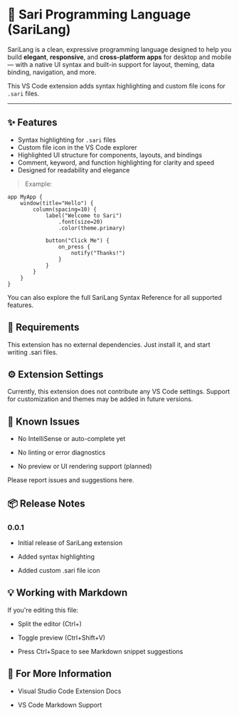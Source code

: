 # 🌟 Sari Programming Language (SariLang)

SariLang is a clean, expressive programming language designed to help you build **elegant**, **responsive**, and **cross-platform apps** for desktop and mobile — with a native UI syntax and built-in support for layout, theming, data binding, navigation, and more.

This VS Code extension adds syntax highlighting and custom file icons for `.sari` files.

---

## ✨ Features

- Syntax highlighting for `.sari` files
- Custom file icon in the VS Code explorer
- Highlighted UI structure for components, layouts, and bindings
- Comment, keyword, and function highlighting for clarity and speed
- Designed for readability and elegance

> Example:

```sari
app MyApp {
    window(title="Hello") {
        column(spacing=10) {
            label("Welcome to Sari")
                .font(size=20)
                .color(theme.primary)

            button("Click Me") {
                on_press {
                    notify("Thanks!")
                }
            }
        }
    }
}
```
You can also explore the full SariLang Syntax Reference for all supported features.

## 🧰 Requirements
This extension has no external dependencies. Just install it, and start writing .sari files.

## ⚙️ Extension Settings
Currently, this extension does not contribute any VS Code settings. Support for customization and themes may be added in future versions.

## 🐞 Known Issues
- No IntelliSense or auto-complete yet

- No linting or error diagnostics

- No preview or UI rendering support (planned)

Please report issues and suggestions here.

## 📦 Release Notes
### 0.0.1
- Initial release of SariLang extension

- Added syntax highlighting

- Added custom .sari file icon

## 💡 Working with Markdown
If you're editing this file:

- Split the editor (Ctrl+\)

- Toggle preview (Ctrl+Shift+V)

- Press Ctrl+Space to see Markdown snippet suggestions

## 🔗 For More Information
- Visual Studio Code Extension Docs

- VS Code Markdown Support
